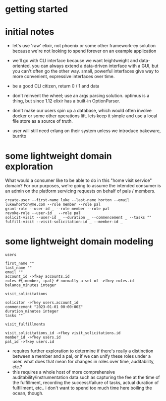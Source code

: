 # getting started

# initial notes

- let's use 'raw' elixir, not phoenix or some other framework-ey solution
  because we're not looking to spend forever on an example application
- we'll go with CLI interface because we want leightweight and data-oriented.
  you can always extend a data-driven interface with a GUI, but you can't often
  go the other way. small, powerful interfaces give way to more convenient,
  expressive interfaces over time.
- be a good CLI citizen, return 0 / 1 and data
- don't reinvent the wheel; use an args parsing solution. optimus is a thing,
  but since 1.12 elixir has a built-in OptionParser.
- don't make our users spin up a database, which would often involve docker or
  some other operations lift. lets keep it simple and use a local file store as
  a source of truth.


 - user will still need erlang on their system unless we introduce bakeware,
   burrito


# some lightweight domain exploration

What would a consumer like to be able to do in this "home visit service" domain?
For our purposes, we're going to assume the intended consumer is an admin on the
platform servicing requests on behalf of pals / members.

```
create-user --first-name luke --last-name horton --email lukewhorton@me.com --role member --role pal
grant-role --user-id _ --role member --role pal
revoke-role --user-id _ --role pal
solicit-visit --user-id _ --duration _ --commencement _ --tasks ""
fulfill-visit --visit-solicitation-id _ --member-id _
```

# some lightweight domain modeling

```
users

first_name ""
last_name ""
email ""
account_id ->fkey accounts.id
roles #{:member, :pal} # normally a set of ->fkey roles.id
balance_minutes integer
```

```
visit_solicitations

solicitor ->fkey users.account_id
commencement "2023-01-01 00:00:00Z"
duration_minutes integer
tasks ""
```

```
visit_fulfillments

visit_solicitations_id ->fkey visit_solicitations.id
member_id ->fkey users.id
pal_id ->fkey users.id
```

- requires further exploration to determine if there's really a distinction
  between a member and a pal, or if we can unify these roles under a user. what
  does that mean for changes in roles over time, auditability, etc.?
- this requires a whole host of more comprehensive auditability/instrumentation
  data such as capturing the fee at the time of the fulfillment, recording the
  success/failure of tasks, actual duration of fulfillment, etc.. i don't want
  to spend too much time here boiling the ocean, though.
